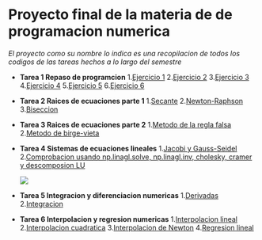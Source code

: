 # Proyecto final de la materia de de programacion numerica

_El proyecto como su nombre lo indica es una recopilacion de todos los codigos de las tareas hechos a lo largo del semestre_

*  **Tarea 1 Repaso de programcion**
  1.[Ejercicio 1](https://github.com/pj88555/Proyecto-final/blob/main/ejercicio1.py)
  2.[Ejercicio 2](https://github.com/pj88555/Proyecto-final/blob/main/ejercicio2.py)
  3.[Ejercicio 3](https://github.com/pj88555/Proyecto-final/blob/main/ejercicio3.py)
  4.[Ejercicio 4](https://github.com/pj88555/Proyecto-final/blob/main/ejercicio4.py)
  5.[Ejercicio 5](https://github.com/pj88555/Proyecto-final/blob/main/ejercicio5.py)
  6.[Ejercicio 6](https://github.com/pj88555/Proyecto-final/blob/main/ejercicio6.py)

*  **Tarea 2 Raices de ecuaciones parte 1**
   1.[Secante](https://github.com/pj88555/Proyecto-final/blob/main/secante.py)
   2.[Newton-Raphson](https://github.com/pj88555/Proyecto-final/blob/main/newton-raphson.py)
   3.[Biseccion](https://github.com/pj88555/Proyecto-final/blob/main/biseccion.py)

*  **Tarea 3 Raices de ecuaciones parte 2**
   1.[Metodo de la regla falsa](https://github.com/pj88555/Proyecto-final/blob/main/metodo%20de%20la%20regla%20falsa.py)
   2.[Metodo de birge-vieta](https://github.com/pj88555/Proyecto-final/blob/main/metodo%20de%20birge-vieta.py)
 
*  **Tarea 4 Sistemas de ecuaciones lineales**
   1.[Jacobi y Gauss-Seidel](https://github.com/pj88555/Proyecto-final/blob/main/Jacoby%20y%20Gauss-Seidel.py)
   2.[Comprobacion usando np.linagl.solve, np.linagl.inv, cholesky, cramer y descomposion LU](https://github.com/pj88555/Proyecto-final/blob/main/tarea%203.py)

   ![](https://www.researchgate.net/publication/259978387/figure/fig25/AS:392580920561694@1470609993908/Figuras-41-C-G-J-Jacobi-1804-1851.png)

*  **Tarea 5 Integracion y diferenciacion numericas**
   1.[Derivadas](https://github.com/pj88555/Proyecto-final/blob/main/derivadas.py)
   2.[Integracion](https://github.com/pj88555/Proyecto-final/blob/main/intergracion.py)

*  **Tarea 6 Interpolacion y regresion numericas**
   1.[Interpolacion lineal](https://github.com/pj88555/Proyecto-final/blob/main/interpolacion%20lineal.py)
   2.[Interpolacion cuadratica](https://github.com/pj88555/Proyecto-final/blob/main/interpolacion%20cuadratica.py)
   3.[Interpolacion de Newton](https://github.com/pj88555/Proyecto-final/blob/main/interpolacion%20de%20newton.py)
   4.[Regresion lineal](https://github.com/pj88555/Proyecto-final/blob/main/regresion%20lineal.py)
  
